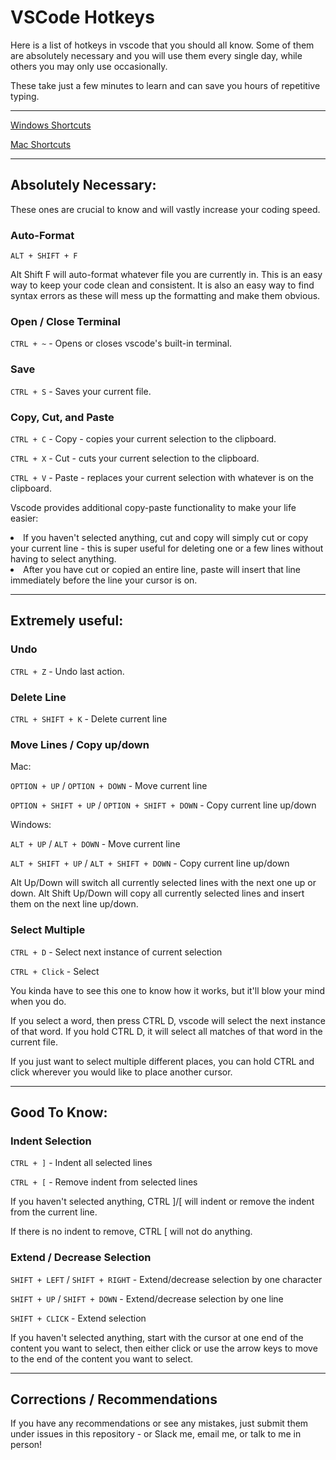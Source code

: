 # VSCode Hotkeys

Here is a list of hotkeys in vscode that you should all know. Some of them are absolutely necessary and you will use them every single day, while others you may only use occasionally.

These take just a few minutes to learn and can save you hours of repetitive typing.

---

[Windows Shortcuts](https://code.visualstudio.com/shortcuts/keyboard-shortcuts-windows.pdf)

[Mac Shortcuts](https://code.visualstudio.com/shortcuts/keyboard-shortcuts-macos.pdf)

---
## Absolutely Necessary:

These ones are crucial to know and will vastly increase your coding speed.

### Auto-Format

`ALT + SHIFT + F`

Alt Shift F will auto-format whatever file you are currently in. This is an easy way to keep your code clean and consistent. It is also an easy way to find syntax errors as these will mess up the formatting and make them obvious.

### Open / Close Terminal

`CTRL + ~` - Opens or closes vscode's built-in terminal.

### Save

`CTRL + S` - Saves your current file.

### Copy, Cut, and Paste

`CTRL + C` - Copy - copies your current selection to the clipboard.

`CTRL + X` - Cut - cuts your current selection to the clipboard.

`CTRL + V` - Paste - replaces your current selection with whatever is on the clipboard.

Vscode provides additional copy-paste functionality to make your life easier:

<li>If you haven't selected anything, cut and copy will simply cut or copy your current line - this is super useful for deleting one or a few lines without having to select anything.</li>
<li>After you have cut or copied an entire line, paste will insert that line immediately before the line your cursor is on.</li>

---
## Extremely useful:

### Undo

`CTRL + Z` - Undo last action.

### Delete Line

`CTRL + SHIFT + K` - Delete current line

### Move Lines / Copy up/down

Mac:

`OPTION + UP` / `OPTION + DOWN` - Move current line

`OPTION + SHIFT + UP` / `OPTION + SHIFT + DOWN` - Copy current line up/down

Windows:

`ALT + UP` / `ALT + DOWN` - Move current line

`ALT + SHIFT + UP` / `ALT + SHIFT + DOWN` - Copy current line up/down

Alt Up/Down will switch all currently selected lines with the next one up or down.
Alt Shift Up/Down will copy all currently selected lines and insert them on the next line up/down.

### Select Multiple

`CTRL + D` - Select next instance of current selection

`CTRL + Click` - Select

You kinda have to see this one to know how it works, but it'll blow your mind when you do.

If you select a word, then press CTRL D, vscode will select the next instance of that word. If you hold CTRL D, it will select all matches of that word in the current file.

If you just want to select multiple different places, you can hold CTRL and click wherever you would like to place another cursor.

---
## Good To Know:

### Indent Selection

`CTRL + ]` - Indent all selected lines

`CTRL + [` - Remove indent from selected lines

If you haven't selected anything, CTRL ]/\[ will indent or remove the indent from the current line.

If there is no indent to remove, CTRL \[ will not do anything.

### Extend / Decrease Selection

`SHIFT + LEFT` / `SHIFT + RIGHT` - Extend/decrease selection by one character

`SHIFT + UP` / `SHIFT + DOWN` - Extend/decrease selection by one line

`SHIFT + CLICK` - Extend selection

If you haven't selected anything, start with the cursor at one end of the content you want to select, then either click or use the arrow keys to move to the end of the content you want to select.

---
## Corrections / Recommendations

If you have any recommendations or see any mistakes, just submit them under issues in this repository - or Slack me, email me, or talk to me in person!


